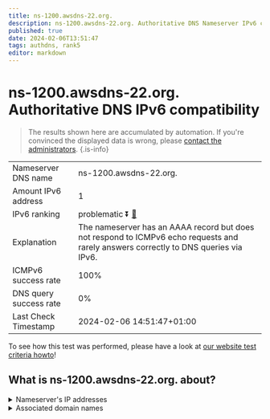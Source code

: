 ```yaml
---
title: ns-1200.awsdns-22.org.
description: ns-1200.awsdns-22.org. Authoritative DNS Nameserver IPv6 compatibility
published: true
date: 2024-02-06T13:51:47
tags: authdns, rank5
editor: markdown
---
```


# ns-1200.awsdns-22.org. Authoritative DNS IPv6 compatibility

> The results shown here are accumulated by automation. If you're convinced the displayed data is wrong, please [contact the administrators](/howto/chat). 
{.is-info}




|   |   |
| - | - |
| Nameserver DNS name | ns-1200.awsdns-22.org.
| Amount IPv6 address | 1
| IPv6 ranking | problematic :arrow_double_down: [🔗](/howto/ranking) |
| Explanation | The nameserver has an AAAA record but does not respond to ICMPv6 echo requests and rarely answers correctly to DNS queries via IPv6. |
| ICMPv6 success rate | 100%|
| DNS query success rate | 0% |
| Last Check Timestamp | 2024-02-06 14:51:47+01:00 |

To see how this test was performed, please have a look at [our website test criteria howto](/howto/testcriteria/authdns)!


## What is ns-1200.awsdns-22.org. about?




<details>
<summary>Nameserver's IP addresses</summary>

2600:9000:5304:b000::1

</details>



<details>
<summary>Associated domain names</summary>

www.influxdata.com

</details>
